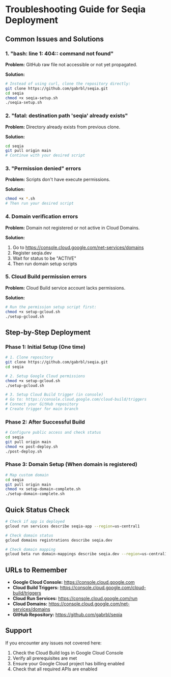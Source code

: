 # Troubleshooting Guide for Seqia Deployment

## Common Issues and Solutions

### 1. "bash: line 1: 404:: command not found"

**Problem:** GitHub raw file not accessible or not yet propagated.

**Solution:**
```bash
# Instead of using curl, clone the repository directly:
git clone https://github.com/gabrbl/seqia.git
cd seqia
chmod +x seqia-setup.sh
./seqia-setup.sh
```

### 2. "fatal: destination path 'seqia' already exists"

**Problem:** Directory already exists from previous clone.

**Solution:**
```bash
cd seqia
git pull origin main
# Continue with your desired script
```

### 3. "Permission denied" errors

**Problem:** Scripts don't have execute permissions.

**Solution:**
```bash
chmod +x *.sh
# Then run your desired script
```

### 4. Domain verification errors

**Problem:** Domain not registered or not active in Cloud Domains.

**Solution:**
1. Go to https://console.cloud.google.com/net-services/domains
2. Register seqia.dev
3. Wait for status to be "ACTIVE"
4. Then run domain setup scripts

### 5. Cloud Build permission errors

**Problem:** Cloud Build service account lacks permissions.

**Solution:**
```bash
# Run the permission setup script first:
chmod +x setup-gcloud.sh
./setup-gcloud.sh
```

## Step-by-Step Deployment

### Phase 1: Initial Setup (One time)
```bash
# 1. Clone repository
git clone https://github.com/gabrbl/seqia.git
cd seqia

# 2. Setup Google Cloud permissions
chmod +x setup-gcloud.sh
./setup-gcloud.sh

# 3. Setup Cloud Build trigger (in console)
# Go to: https://console.cloud.google.com/cloud-build/triggers
# Connect your GitHub repository
# Create trigger for main branch
```

### Phase 2: After Successful Build
```bash
# Configure public access and check status
cd seqia
git pull origin main
chmod +x post-deploy.sh
./post-deploy.sh
```

### Phase 3: Domain Setup (When domain is registered)
```bash
# Map custom domain
cd seqia
git pull origin main
chmod +x setup-domain-complete.sh
./setup-domain-complete.sh
```

## Quick Status Check

```bash
# Check if app is deployed
gcloud run services describe seqia-app --region=us-central1

# Check domain status
gcloud domains registrations describe seqia.dev

# Check domain mapping
gcloud beta run domain-mappings describe seqia.dev --region=us-central1
```

## URLs to Remember

- **Google Cloud Console:** https://console.cloud.google.com
- **Cloud Build Triggers:** https://console.cloud.google.com/cloud-build/triggers
- **Cloud Run Services:** https://console.cloud.google.com/run
- **Cloud Domains:** https://console.cloud.google.com/net-services/domains
- **GitHub Repository:** https://github.com/gabrbl/seqia

## Support

If you encounter any issues not covered here:
1. Check the Cloud Build logs in Google Cloud Console
2. Verify all prerequisites are met
3. Ensure your Google Cloud project has billing enabled
4. Check that all required APIs are enabled
